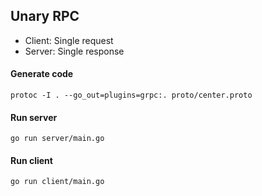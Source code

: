 ## Unary RPC

- Client: Single request
- Server: Single response 

#### Generate code

    protoc -I . --go_out=plugins=grpc:. proto/center.proto
    
#### Run server

    go run server/main.go

#### Run client    
    
    go run client/main.go